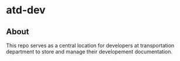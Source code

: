 # atd-dev

## About

This repo serves as a central location for developers at transportation department to store and manage their developement documentation.
